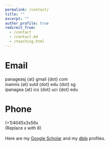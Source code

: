 ```yaml
---
permalink: /contact/
title: ""
excerpt: ""
author_profile: true
redirect_from: 
  - /contact
  - /contact.md
  - /teaching.html
---
```


Email
=======
panageasj {at} gmail {dot} com <br/>
ioannis {at} sutd {dot} edu {dot} sg <br/>
ipanagea {at} ics {dot} uci {dot} edu 

Phone
=======
(+1)4045x3x56x <br/>
(Replace x with 8)
<br/>
<br/>
Here are my [Google Scholar](https://scholar.google.com/citations?user=5NiFWuwAAAAJ&hl=en) and my [dblp](https://dblp.org/pers/hd/p/Panageas:Ioannis) profiles.
